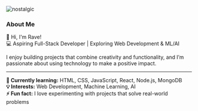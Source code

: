 

![nostalgic](https://github.com/user-attachments/assets/fa6d24e8-8b19-4d5d-945b-f50401e56cc5)

### About Me

👋 Hi, I'm Rave!  
💻 Aspiring Full-Stack Developer | Exploring Web Development & ML/AI

I enjoy building projects that combine creativity and functionality, and I’m passionate about using technology to make a positive impact.

---

**🌱 Currently learning:** HTML, CSS, JavaScript, React, Node.js, MongoDB  
**💡 Interests:** Web Development, Machine Learning, AI  
**⚡ Fun fact:** I love experimenting with projects that solve real-world problems













  



